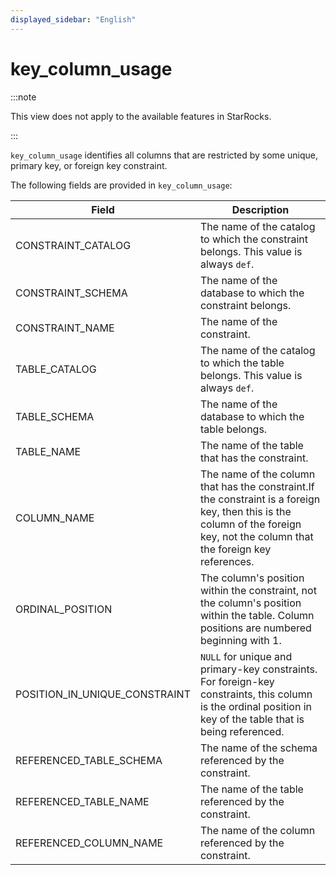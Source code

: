 ```yaml
---
displayed_sidebar: "English"
---
```


# key_column_usage

:::note

This view does not apply to the available features in StarRocks.

:::

`key_column_usage` identifies all columns that are restricted by some unique, primary key, or foreign key constraint.

The following fields are provided in `key_column_usage`:

| **Field**                     | **Description**                                              |
| ----------------------------- | ------------------------------------------------------------ |
| CONSTRAINT_CATALOG            | The name of the catalog to which the constraint belongs. This value is always `def`. |
| CONSTRAINT_SCHEMA             | The name of the database to which the constraint belongs.    |
| CONSTRAINT_NAME               | The name of the constraint.                                  |
| TABLE_CATALOG                 | The name of the catalog to which the table belongs. This value is always `def`. |
| TABLE_SCHEMA                  | The name of the database to which the table belongs.         |
| TABLE_NAME                    | The name of the table that has the constraint.               |
| COLUMN_NAME                   | The name of the column that has the constraint.If the constraint is a foreign key, then this is the column of the foreign key, not the column that the foreign key references. |
| ORDINAL_POSITION              | The column's position within the constraint, not the column's position within the table. Column positions are numbered beginning with 1. |
| POSITION_IN_UNIQUE_CONSTRAINT | `NULL` for unique and primary-key constraints. For foreign-key constraints, this column is the ordinal position in key of the table that is being referenced. |
| REFERENCED_TABLE_SCHEMA       | The name of the schema referenced by the constraint.         |
| REFERENCED_TABLE_NAME         | The name of the table referenced by the constraint.          |
| REFERENCED_COLUMN_NAME        | The name of the column referenced by the constraint.         |
